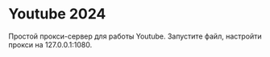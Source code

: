 # Youtube 2024

Простой прокси-сервер для работы Youtube. Запустите файл, настройти прокси на 127.0.0.1:1080.
